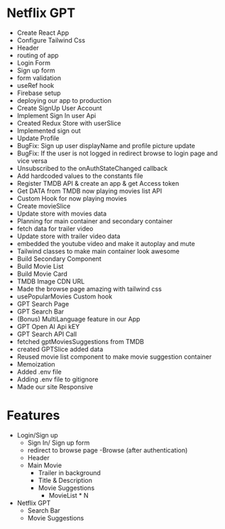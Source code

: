 # Netflix GPT

- Create React App
- Configure Tailwind Css
- Header
- routing of app
- Login Form
- Sign up form
- form validation
- useRef hook
- Firebase setup
- deploying our app to production
- Create SignUp User Account
- Implement Sign In user Api
- Created Redux Store with userSlice
- Implemented sign out
- Update Profile
- BugFix: Sign up user displayName and profile picture update
- BugFix: If the user is not logged in redirect browse to login page and vice versa
- Unsubscribed to the onAuthStateChanged callback
- Add hardcoded values to the constants file
- Register TMDB API & create an app & get Access token
- Get DATA from TMDB now playing movies list API
- Custom Hook for now playing movies
- Create movieSlice
- Update store with movies data
- Planning for main container and secondary container
- fetch data for trailer video
- Update store with trailer video data
- embedded the youtube video and make it autoplay and mute
- Tailwind classes to make main container look awesome
- Build Secondary Component
- Build Movie List
- Build Movie Card
- TMDB Image CDN URL
- Made the browse page amazing with tailwind css
- usePopularMovies Custom hook
- GPT Search Page
- GPT Search Bar
- (Bonus) MultiLanguage feature in our App
- GPT Open AI Api kEY
- GPT Search API Call
- fetched gptMoviesSuggestions from TMDB
- created GPTSlice added data
- Reused movie list component to make movie suggestion container
- Memoization
- Added .env file
- Adding .env file to gitignore
- Made our site Responsive


# Features
- Login/Sign up
    - Sign In/ Sign up form
    - redirect to browse page
-Browse (after authentication)
    - Header
    - Main Movie
        - Trailer in background
        - Title & Description
        - Movie Suggestions
            - MovieList * N
- Netflix GPT
    - Search Bar
    - Movie Suggestions